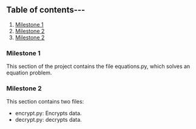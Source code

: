 ## Table of contents---
1. [Milestone 1](milestone_1/equations.py)
2. [Milestone 2](milestone_2/encrypt.py)
3. [Milestone 2](milestone_2/decrypt.py)

### Milestone 1
This section of the project contains the file equations.py, which solves an equation problem.

### Milestone 2
This section contains two files:
- encrypt.py: Encrypts data.
- decrypt.py: decrypts data.